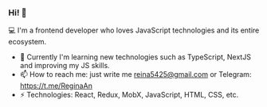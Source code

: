 ### Hi! 👋

:computer: I'm a frontend developer who loves JavaScript technologies and its entire ecosystem.

- 🌱 Currently I'm learning new technologies such as TypeScript, NextJS and improving my JS skills.
- 📫 How to reach me: just write me reina5425@gmail.com or Telegram: https://t.me/ReginaAn
- ⚡ Technologies: React, Redux, MobX, JavaScript, HTML, CSS, etc.

